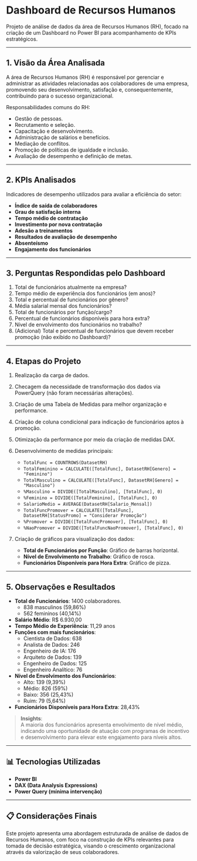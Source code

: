 # Dashboard de Recursos Humanos

Projeto de análise de dados da área de Recursos Humanos (RH), focado na criação de um Dashboard no Power BI para acompanhamento de KPIs estratégicos.

---

## 1. Visão da Área Analisada

A área de Recursos Humanos (RH) é responsável por gerenciar e administrar as atividades relacionadas aos colaboradores de uma empresa, promovendo seu desenvolvimento, satisfação e, consequentemente, contribuindo para o sucesso organizacional.

Responsabilidades comuns do RH:
- Gestão de pessoas.
- Recrutamento e seleção.
- Capacitação e desenvolvimento.
- Administração de salários e benefícios.
- Mediação de conflitos.
- Promoção de políticas de igualdade e inclusão.
- Avaliação de desempenho e definição de metas.

---

## 2. KPIs Analisados

Indicadores de desempenho utilizados para avaliar a eficiência do setor:
- **Índice de saída de colaboradores**
- **Grau de satisfação interna**
- **Tempo médio de contratação**
- **Investimento por nova contratação**
- **Adesão a treinamentos**
- **Resultados de avaliação de desempenho**
- **Absenteísmo**
- **Engajamento dos funcionários**

---

## 3. Perguntas Respondidas pelo Dashboard

1. Total de funcionários atualmente na empresa?
2. Tempo médio de experiência dos funcionários (em anos)?
3. Total e percentual de funcionários por gênero?
4. Média salarial mensal dos funcionários?
5. Total de funcionários por função/cargo?
6. Percentual de funcionários disponíveis para hora extra?
7. Nível de envolvimento dos funcionários no trabalho?
8. (Adicional) Total e percentual de funcionários que devem receber promoção (não exibido no Dashboard)?

---

## 4. Etapas do Projeto

1. Realização da carga de dados.
2. Checagem da necessidade de transformação dos dados via PowerQuery (não foram necessárias alterações).
3. Criação de uma Tabela de Medidas para melhor organização e performance.
4. Criação de coluna condicional para indicação de funcionários aptos à promoção.
5. Otimização da performance por meio da criação de medidas DAX.
6. Desenvolvimento de medidas principais:
    - `TotalFunc = COUNTROWS(DatasetRH)`
    - `TotalFeminino = CALCULATE([TotalFunc], DatasetRH[Genero] = "Feminino")`
    - `TotalMasculino = CALCULATE([TotalFunc], DatasetRH[Genero] = "Masculino")`
    - `%Masculino = DIVIDE([TotalMasculino], [TotalFunc], 0)`
    - `%Feminino = DIVIDE([TotalFeminino], [TotalFunc], 0)`
    - `SalarioMedio = AVERAGE(DatasetRH[Salario_Mensal])`
    - `TotalFuncPromover = CALCULATE([TotalFunc], DatasetRH[StatusPromo] = "Considerar Promoção")`
    - `%Promover = DIVIDE([TotalFuncPromover], [TotalFunc], 0)`
    - `%NaoPromover = DIVIDE([TotalFuncNaoPromover], [TotalFunc], 0)`

7. Criação de gráficos para visualização dos dados:
    - **Total de Funcionários por Função**: Gráfico de barras horizontal.
    - **Nível de Envolvimento no Trabalho**: Gráfico de rosca.
    - **Funcionários Disponíveis para Hora Extra**: Gráfico de pizza.

---

## 5. Observações e Resultados

- **Total de Funcionários**: 1400 colaboradores.
  - 838 masculinos (59,86%)
  - 562 femininos (40,14%)
- **Salário Médio**: R$ 6.930,00
- **Tempo Médio de Experiência**: 11,29 anos
- **Funções com mais funcionários**:
  - Cientista de Dados: 638
  - Analista de Dados: 246
  - Engenheiro de IA: 176
  - Arquiteto de Dados: 139
  - Engenheiro de Dados: 125
  - Engenheiro Analítico: 76
- **Nível de Envolvimento dos Funcionários**:
  - Alto: 139 (9,39%)
  - Médio: 826 (59%)
  - Baixo: 356 (25,43%)
  - Ruim: 79 (5,64%)
- **Funcionários Disponíveis para Hora Extra**: 28,43%

> **Insights**:  
> A maioria dos funcionários apresenta envolvimento de nível médio, indicando uma oportunidade de atuação com programas de incentivo e desenvolvimento para elevar este engajamento para níveis altos.

---

## 📊 Tecnologias Utilizadas

- **Power BI**
- **DAX (Data Analysis Expressions)**
- **Power Query (mínima intervenção)**

---

## 📋 Considerações Finais

Este projeto apresenta uma abordagem estruturada de análise de dados de Recursos Humanos, com foco na construção de KPIs relevantes para tomada de decisão estratégica, visando o crescimento organizacional através da valorização de seus colaboradores.
